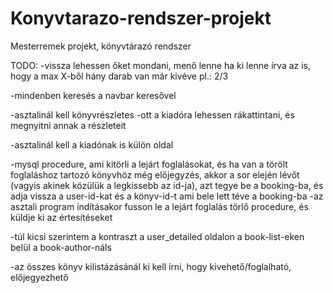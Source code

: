 # Konyvtarazo-rendszer-projekt
Mesterremek projekt, könyvtárazó rendszer


TODO:
-vissza lehessen őket mondani, menő lenne ha ki lenne írva az is, hogy a max X-ből hány darab van már kivéve pl.: 2/3

-mindenben keresés a navbar keresővel

-asztalinál kell könyvrészletes
    -ott a kiadóra lehessen rákattintani, és megnyitni annak a részleteit

-asztalinál kell a kiadónak is külön oldal

-mysql procedure, ami kitörli a lejárt foglalásokat, és ha van a törölt foglaláshoz tartozó könyvhöz még előjegyzés, akkor a sor elején lévőt (vagyis akinek közülük a legkissebb az id-ja), azt tegye be a booking-ba, és adja vissza a user-id-kat és a könyv-id-t ami bele lett téve a booking-ba
-az asztali program indításakor fusson le a lejárt foglalás törlő procedure, és küldje ki az értesítéseket

-túl kicsi szerintem a kontraszt a user_detailed oldalon a book-list-eken belül a book-author-náls


-az összes könyv kilistázásánál ki kell írni, hogy kivehető/foglalható, előjegyezhető
